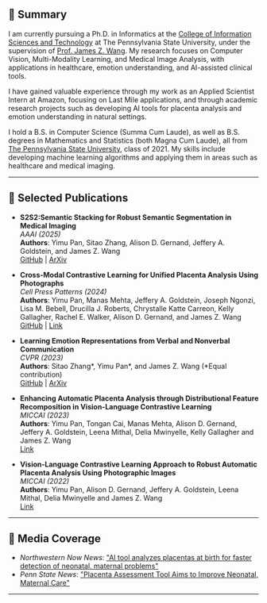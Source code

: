 ## 🧾 **Summary**

I am currently pursuing a Ph.D. in Informatics at the [College of Information Sciences and Technology](https://ist.psu.edu) at The Pennsylvania State University, under the supervision of [Prof. James Z. Wang](https://wang.ist.psu.edu/docs/home.shtml). My research focuses on Computer Vision, Multi-Modality Learning, and Medical Image Analysis, with applications in healthcare, emotion understanding, and AI-assisted clinical tools.

I have gained valuable experience through my work as an Applied Scientist Intern at Amazon, focusing on Last Mile applications, and through academic research projects such as developing AI tools for placenta analysis and emotion understanding in natural settings.

I hold a B.S. in Computer Science (Summa Cum Laude), as well as B.S. degrees in Mathematics and Statistics (both Magna Cum Laude), all from [The Pennsylvania State University](https://www.psu.edu), class of 2021. My skills include developing machine learning algorithms and applying them in areas such as healthcare and medical imaging.

---

## 📝 **Selected Publications**  

- **S2S2:Semantic Stacking for Robust Semantic Segmentation in Medical Imaging**  
   *AAAI (2025)*  
   **Authors**: Yimu Pan, Sitao Zhang, Alison D. Gernand, Jeffery A. Goldstein, and James Z. Wang  
   [GitHub](https://github.com/ymp5078/Semantic-Stacking) | [ArXiv](https://arxiv.org/abs/2412.13156)

- **Cross-Modal Contrastive Learning for Unified Placenta Analysis Using Photographs**  
   *Cell Press Patterns (2024)*  
   **Authors**: Yimu Pan, Manas Mehta, Jeffery A. Goldstein, Joseph Ngonzi, Lisa M. Bebell, Drucilla J. Roberts, Chrystalle Katte Carreon, Kelly Gallagher, Rachel E. Walker, Alison D. Gernand, and James Z. Wang  
   [GitHub](https://github.com/ymp5078/PlacentaCLIP) | [Link](https://www.cell.com/patterns/fulltext/S2666-3899(24)00269-1)

- **Learning Emotion Representations from Verbal and Nonverbal Communication**  
   *CVPR (2023)*  
   **Authors**: Sitao Zhang*, Yimu Pan*, and James Z. Wang (*Equal contribution)  
   [GitHub](https://github.com/Xeaver/EmotionCLIP) | [ArXiv](https://arxiv.org/abs/2305.13500)

- **Enhancing Automatic Placenta Analysis through Distributional Feature Recomposition in Vision-Language Contrastive Learning**  
   *MICCAI (2023)*  
   **Authors**: Yimu Pan, Tongan Cai, Manas Mehta, Alison D. Gernand, Jeffery A. Goldstein, Leena Mithal, Delia Mwinyelle, Kelly Gallagher and James Z. Wang  
   [Link](https://link.springer.com/chapter/10.1007/978-3-031-43987-2_12)

- **Vision-Language Contrastive Learning Approach to Robust Automatic Placenta Analysis Using Photographic Images**  
   *MICCAI (2022)*  
   **Authors**: Yimu Pan, Alison D. Gernand, Jeffery A. Goldstein, Leena Mithal, Delia Mwinyelle and James Z. Wang  
   [Link](https://link.springer.com/chapter/10.1007/978-3-031-16437-8_68)

---

## 📢 **Media Coverage**  

- *Northwestern Now News*: ["AI tool analyzes placentas at birth for faster detection of neonatal, maternal problems"](https://news.northwestern.edu/stories/2024/12/ai-tool-analyzes-placentas-at-birth-for-faster-detection-of-neonatal-maternal-problems/?fj=)
- *Penn State News*: ["Placenta Assessment Tool Aims to Improve Neonatal, Maternal Care"](https://www.psu.edu/news/research/story/placenta-assessment-tool-aims-improve-neonatal-maternal-care)

---
